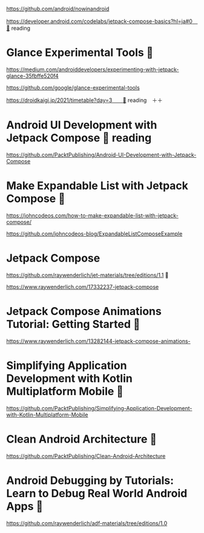 https://github.com/android/nowinandroid


https://developer.android.com/codelabs/jetpack-compose-basics?hl=ja#0　🔴 reading

# Glance Experimental Tools 🔴
https://medium.com/androiddevelopers/experimenting-with-jetpack-glance-35fbffe520f4

https://github.com/google/glance-experimental-tools


https://droidkaigi.jp/2021/timetable?day=3　　🔴 reading　＋＋


# Android UI Development with Jetpack Compose 🔴 reading
https://github.com/PacktPublishing/Android-UI-Development-with-Jetpack-Compose

# Make Expandable List with Jetpack Compose 🔴
https://johncodeos.com/how-to-make-expandable-list-with-jetpack-compose/

https://github.com/johncodeos-blog/ExpandableListComposeExample

# Jetpack Compose
https://github.com/raywenderlich/jet-materials/tree/editions/1.1 🔴

https://www.raywenderlich.com/17332237-jetpack-compose

#  Jetpack Compose Animations Tutorial: Getting Started 🔴
https://www.raywenderlich.com/13282144-jetpack-compose-animations-

# Simplifying Application Development with Kotlin Multiplatform Mobile 🔴
https://github.com/PacktPublishing/Simplifying-Application-Development-with-Kotlin-Multiplatform-Mobile

# Clean Android Architecture 🔴
https://github.com/PacktPublishing/Clean-Android-Architecture


# Android Debugging by Tutorials: Learn to Debug Real World Android Apps 🔴
https://github.com/raywenderlich/adf-materials/tree/editions/1.0
